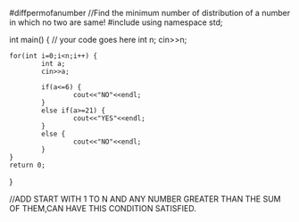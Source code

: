 #diffpermofanumber
//Find the minimum number of distribution of a number in which no two are same!
#include <iostream>
using namespace std;

int main() {
	// your code goes here
	int n;
	cin>>n;
	
	for(int i=0;i<n;i++) {
	        int a;
	        cin>>a;
	        
	        if(a<=6) {
	                cout<<"NO"<<endl;
	        }
	        else if(a>=21) {
	                cout<<"YES"<<endl;
	        }
	        else {
	                cout<<"NO"<<endl;
	        }
	}
	return 0;
}
  
  //ADD START WITH 1 TO N AND ANY NUMBER GREATER THAN THE SUM OF THEM,CAN HAVE THIS CONDITION SATISFIED. 
